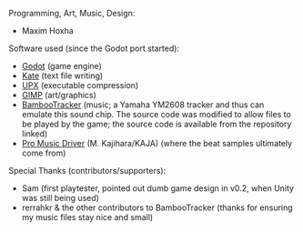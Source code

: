 Programming, Art, Music, Design:

- Maxim Hoxha

Software used (since the Godot port started):

- [Godot](https://godotengine.org/) (game engine)
- [Kate](https://kate-editor.org/) (text file writing)
- [UPX](https://upx.github.io/) (executable compression)
- [GIMP](https://www.gimp.org/) (art/graphics)
- [BambooTracker](https://github.com/BambooTracker/BambooTracker) (music; a Yamaha YM2608 tracker and thus can emulate this sound chip. The source code was modified to allow files to be played by the game; the source code is available from the repository linked)
- [Pro Music Driver](http://www5.airnet.ne.jp/kajapon/tool.html) (M. Kajihara/KAJA) (where the beat samples ultimately come from)

Special Thanks (contributors/supporters):

- Sam (first playtester, pointed out dumb game design in v0.2, when Unity was still being used)
- rerrahkr & the other contributors to BambooTracker (thanks for ensuring my music files stay nice and small)
